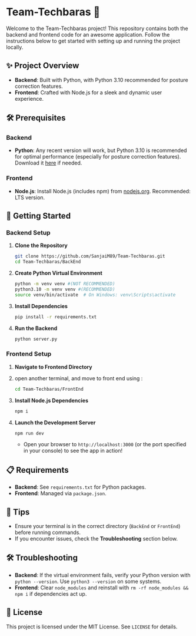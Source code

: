 

# Team-Techbaras 🚀

Welcome to the Team-Techbaras project! This repository contains both the backend and frontend code for an awesome application. Follow the instructions below to get started with setting up and running the project locally.

## ✨ Project Overview

- **Backend**: Built with Python, with Python 3.10 recommended for posture correction features.
- **Frontend**: Crafted with Node.js for a sleek and dynamic user experience.

## 🛠️ Prerequisites

### Backend
- **Python**: Any recent version will work, but Python 3.10 is recommended for optimal performance (especially for posture correction features). Download it [here](https://www.python.org/downloads/) if needed.

### Frontend
- **Node.js**: Install Node.js (includes npm) from [nodejs.org](https://nodejs.org/). Recommended: LTS version.

## 🚀 Getting Started

### Backend Setup

1. **Clone the Repository**
   ```bash
   git clone https://github.com/SanjaiM89/Team-Techbaras.git
   cd Team-Techbaras/BackEnd
   ```

2. **Create Python Virtual Environment**
   ```bash
   python -m venv venv #(NOT RECOMMENDED)
   python3.10 -m venv venv #(RECOMMENDED)
   source venv/bin/activate  # On Windows: venv\Scripts\activate
   ```

3. **Install Dependencies**
   ```bash
   pip install -r requirements.txt
   ```

4. **Run the Backend**
   ```bash
   python server.py
   ```

### Frontend Setup

1. **Navigate to Frontend Directory**
2. open another terminal, and move to front end using :

   ```bash
   cd Team-Techbaras/FrontEnd
   ```

3. **Install Node.js Dependencies**
   ```bash
   npm i
   ```

4. **Launch the Development Server**
   ```bash
   npm run dev
   ```
   - Open your browser to `http://localhost:3000` (or the port specified in your console) to see the app in action!

## 📋 Requirements

- **Backend**: See `requirements.txt` for Python packages.
- **Frontend**: Managed via `package.json`.

## 🌟 Tips

- Ensure your terminal is in the correct directory (`BackEnd` or `FrontEnd`) before running commands.
- If you encounter issues, check the **Troubleshooting** section below.

## 🛠️ Troubleshooting

- **Backend**: If the virtual environment fails, verify your Python version with `python --version`. Use `python3 --version` on some systems.
- **Frontend**: Clear `node_modules` and reinstall with `rm -rf node_modules && npm i` if dependencies act up.

## 📜 License
This project is licensed under the MIT License. See `LICENSE` for details.

 

